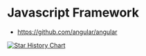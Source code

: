# Javascript Framework

- https://github.com/angular/angular

[![Star History Chart](https://api.star-history.com/svg?repos=facebook/react,vuejs/vue,sveltejs/svelte,angular/angular&type=Date)](https://star-history.com/#facebook/react&vuejs/vue&sveltejs/svelte&angular/angular&Date)
